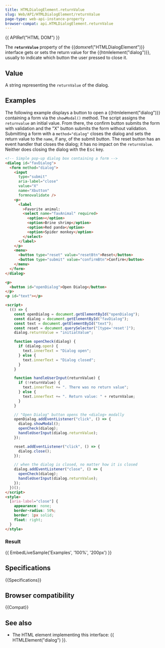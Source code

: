 ```yaml
---
title: HTMLDialogElement.returnValue
slug: Web/API/HTMLDialogElement/returnValue
page-type: web-api-instance-property
browser-compat: api.HTMLDialogElement.returnValue
---
```


{{ APIRef("HTML DOM") }}

The **`returnValue`** property of the
{{domxref("HTMLDialogElement")}} interface gets or sets the return value for the
{{htmlelement("dialog")}}, usually to indicate which button the user pressed to
close it.

## Value

A string representing the `returnValue` of the dialog.

## Examples

The following example displays a button to open a {{htmlelement("dialog")}} containing a form via the `showModal()` method. The script assigns the `returnvalue` an initial value. From there, the confirm button submits the form with validation and the "X" button submits the form without validation. Submitting a form with a `method="dialog"` closes the dialog and sets the return value to the `name`, if any, of the submit button. The reset button has an event handler that closes the dialog; it has no impact on the `returnValue`. Neither does closing the dialog with the <kbd>Esc</kbd> key.

```html
<!-- Simple pop-up dialog box containing a form -->
<dialog id="favDialog">
  <form method="dialog">
    <input
      type="submit"
      aria-label="close"
      value="X"
      name="Xbutton"
      formnovalidate />
    <p>
      <label
        >Favorite animal:
        <select name="favAnimal" required>
          <option></option>
          <option>Brine shrimp</option>
          <option>Red panda</option>
          <option>Spider monkey</option>
        </select>
      </label>
    </p>
    <menu>
      <button type="reset" value="resetBtn">Reset</button>
      <button type="submit" value="confirmBtn">Confirm</button>
    </menu>
  </form>
</dialog>

<p>
  <button id="openDialog">Open Dialog</button>
</p>
<p id="text"></p>

<script>
  (() => {
    const openDialog = document.getElementById("openDialog");
    const dialog = document.getElementById("favDialog");
    const text = document.getElementById("text");
    const reset = document.querySelector("[type='reset']");
    dialog.returnValue = "initialValue";

    function openCheck(dialog) {
      if (dialog.open) {
        text.innerText = "Dialog open";
      } else {
        text.innerText = "Dialog closed";
      }
    }

    function handleUserInput(returnValue) {
      if (!returnValue) {
        text.innerText += ". There was no return value";
      } else {
        text.innerText += ". Return value: " + returnValue;
      }
    }

    // "Open Dialog" button opens the <dialog> modally
    openDialog.addEventListener("click", () => {
      dialog.showModal();
      openCheck(dialog);
      handleUserInput(dialog.returnValue);
    });

    reset.addEventListener("click", () => {
      dialog.close();
    });

    // when the dialog is closed, no matter how it is closed
    dialog.addEventListener("close", () => {
      openCheck(dialog);
      handleUserInput(dialog.returnValue);
    });
  })();
</script>
<style>
  [aria-label="close"] {
    appearance: none;
    border-radius: 50%;
    border: 1px solid;
    float: right;
  }
</style>
```

### Result

{{ EmbedLiveSample('Examples', '100%', '200px') }}

## Specifications

{{Specifications}}

## Browser compatibility

{{Compat}}

## See also

- The HTML element implementing this interface: {{ HTMLElement("dialog") }}.

